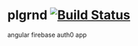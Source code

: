 # plgrnd [![Build Status](https://travis-ci.org/brngdsn/plgrnd.svg?branch=master)](https://travis-ci.org/brngdsn/plgrnd)

angular firebase auth0 app